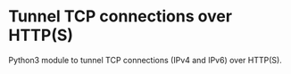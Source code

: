 Tunnel TCP connections over HTTP(S)
===================================

Python3 module to tunnel TCP connections (IPv4 and IPv6) over HTTP(S).
